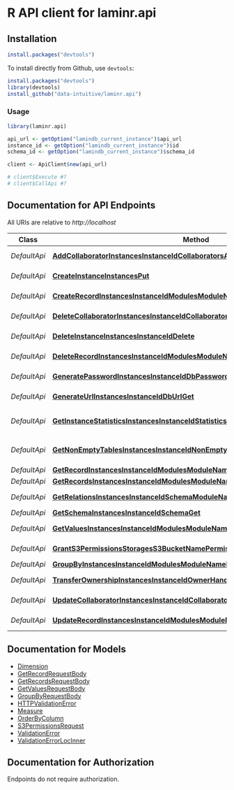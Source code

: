 # R API client for laminr.api


## Installation

``` r
install.packages("devtools")
```

To install directly from Github, use `devtools`:

``` r
install.packages("devtools")
library(devtools)
install_github("data-intuitive/laminr.api")
```

### Usage

``` r
library(laminr.api)

api_url <- getOption("lamindb_current_instance")$api_url
instance_id <- getOption("lamindb_current_instance")$id
schema_id <- getOption("lamindb_current_instance")$schema_id

client <- ApiClient$new(api_url)

# client$Execute #?
# client$CallApi #?
```

## Documentation for API Endpoints

All URIs are relative to *http://localhost*

| Class | Method | HTTP request | Description |
|----|----|----|----|
| *DefaultApi* | [**AddCollaboratorInstancesInstanceIdCollaboratorsAccountIdPut**](docs/DefaultApi.md#AddCollaboratorInstancesInstanceIdCollaboratorsAccountIdPut) | **PUT** /instances/{instance_id}/collaborators/{account_id} | Add Collaborator |
| *DefaultApi* | [**CreateInstanceInstancesPut**](docs/DefaultApi.md#CreateInstanceInstancesPut) | **PUT** /instances | Create Instance |
| *DefaultApi* | [**CreateRecordInstancesInstanceIdModulesModuleNameModelNamePut**](docs/DefaultApi.md#CreateRecordInstancesInstanceIdModulesModuleNameModelNamePut) | **PUT** /instances/{instance_id}/modules/{module_name}/{model_name} | Create Record |
| *DefaultApi* | [**DeleteCollaboratorInstancesInstanceIdCollaboratorsAccountIdDelete**](docs/DefaultApi.md#DeleteCollaboratorInstancesInstanceIdCollaboratorsAccountIdDelete) | **DELETE** /instances/{instance_id}/collaborators/{account_id} | Delete Collaborator |
| *DefaultApi* | [**DeleteInstanceInstancesInstanceIdDelete**](docs/DefaultApi.md#DeleteInstanceInstancesInstanceIdDelete) | **DELETE** /instances/{instance_id} | Delete Instance |
| *DefaultApi* | [**DeleteRecordInstancesInstanceIdModulesModuleNameModelNameUidDelete**](docs/DefaultApi.md#DeleteRecordInstancesInstanceIdModulesModuleNameModelNameUidDelete) | **DELETE** /instances/{instance_id}/modules/{module_name}/{model_name}/{uid} | Delete Record |
| *DefaultApi* | [**GeneratePasswordInstancesInstanceIdDbPasswordGet**](docs/DefaultApi.md#GeneratePasswordInstancesInstanceIdDbPasswordGet) | **GET** /instances/{instance_id}/db/password | Generate Password |
| *DefaultApi* | [**GenerateUrlInstancesInstanceIdDbUrlGet**](docs/DefaultApi.md#GenerateUrlInstancesInstanceIdDbUrlGet) | **GET** /instances/{instance_id}/db/url | Generate Url |
| *DefaultApi* | [**GetInstanceStatisticsInstancesInstanceIdStatisticsGet**](docs/DefaultApi.md#GetInstanceStatisticsInstancesInstanceIdStatisticsGet) | **GET** /instances/{instance_id}/statistics | Get Instance Statistics |
| *DefaultApi* | [**GetNonEmptyTablesInstancesInstanceIdNonEmptyTablesGet**](docs/DefaultApi.md#GetNonEmptyTablesInstancesInstanceIdNonEmptyTablesGet) | **GET** /instances/{instance_id}/non_empty_tables | Get Non Empty Tables |
| *DefaultApi* | [**GetRecordInstancesInstanceIdModulesModuleNameModelNameIdOrUidPost**](docs/DefaultApi.md#GetRecordInstancesInstanceIdModulesModuleNameModelNameIdOrUidPost) | **POST** /instances/{instance_id}/modules/{module_name}/{model_name}/{id_or_uid} | Get Record |
| *DefaultApi* | [**GetRecordsInstancesInstanceIdModulesModuleNameModelNamePost**](docs/DefaultApi.md#GetRecordsInstancesInstanceIdModulesModuleNameModelNamePost) | **POST** /instances/{instance_id}/modules/{module_name}/{model_name} | Get Records |
| *DefaultApi* | [**GetRelationsInstancesInstanceIdSchemaModuleNameModelNameGet**](docs/DefaultApi.md#GetRelationsInstancesInstanceIdSchemaModuleNameModelNameGet) | **GET** /instances/{instance_id}/schema/{module_name}/{model_name} | Get Relations |
| *DefaultApi* | [**GetSchemaInstancesInstanceIdSchemaGet**](docs/DefaultApi.md#GetSchemaInstancesInstanceIdSchemaGet) | **GET** /instances/{instance_id}/schema | Get Schema |
| *DefaultApi* | [**GetValuesInstancesInstanceIdModulesModuleNameModelNameFieldsFieldPathPost**](docs/DefaultApi.md#GetValuesInstancesInstanceIdModulesModuleNameModelNameFieldsFieldPathPost) | **POST** /instances/{instance_id}/modules/{module_name}/{model_name}/fields/{field_path} | Get Values |
| *DefaultApi* | [**GrantS3PermissionsStoragesS3BucketNamePermissionsPut**](docs/DefaultApi.md#GrantS3PermissionsStoragesS3BucketNamePermissionsPut) | **PUT** /storages/s3/{bucket_name}/permissions | Grant S3 Permissions |
| *DefaultApi* | [**GroupByInstancesInstanceIdModulesModuleNameModelNameGroupByPost**](docs/DefaultApi.md#GroupByInstancesInstanceIdModulesModuleNameModelNameGroupByPost) | **POST** /instances/{instance_id}/modules/{module_name}/{model_name}/group-by | Group By |
| *DefaultApi* | [**TransferOwnershipInstancesInstanceIdOwnerHandlePatch**](docs/DefaultApi.md#TransferOwnershipInstancesInstanceIdOwnerHandlePatch) | **PATCH** /instances/{instance_id}/owner/{handle} | Transfer Ownership |
| *DefaultApi* | [**UpdateCollaboratorInstancesInstanceIdCollaboratorsAccountIdPatch**](docs/DefaultApi.md#UpdateCollaboratorInstancesInstanceIdCollaboratorsAccountIdPatch) | **PATCH** /instances/{instance_id}/collaborators/{account_id} | Update Collaborator |
| *DefaultApi* | [**UpdateRecordInstancesInstanceIdModulesModuleNameModelNameUidPatch**](docs/DefaultApi.md#UpdateRecordInstancesInstanceIdModulesModuleNameModelNameUidPatch) | **PATCH** /instances/{instance_id}/modules/{module_name}/{model_name}/{uid} | Update Record |

## Documentation for Models

- [Dimension](docs/Dimension.md)
- [GetRecordRequestBody](docs/GetRecordRequestBody.md)
- [GetRecordsRequestBody](docs/GetRecordsRequestBody.md)
- [GetValuesRequestBody](docs/GetValuesRequestBody.md)
- [GroupByRequestBody](docs/GroupByRequestBody.md)
- [HTTPValidationError](docs/HTTPValidationError.md)
- [Measure](docs/Measure.md)
- [OrderByColumn](docs/OrderByColumn.md)
- [S3PermissionsRequest](docs/S3PermissionsRequest.md)
- [ValidationError](docs/ValidationError.md)
- [ValidationErrorLocInner](docs/ValidationErrorLocInner.md)

## Documentation for Authorization

Endpoints do not require authorization.

